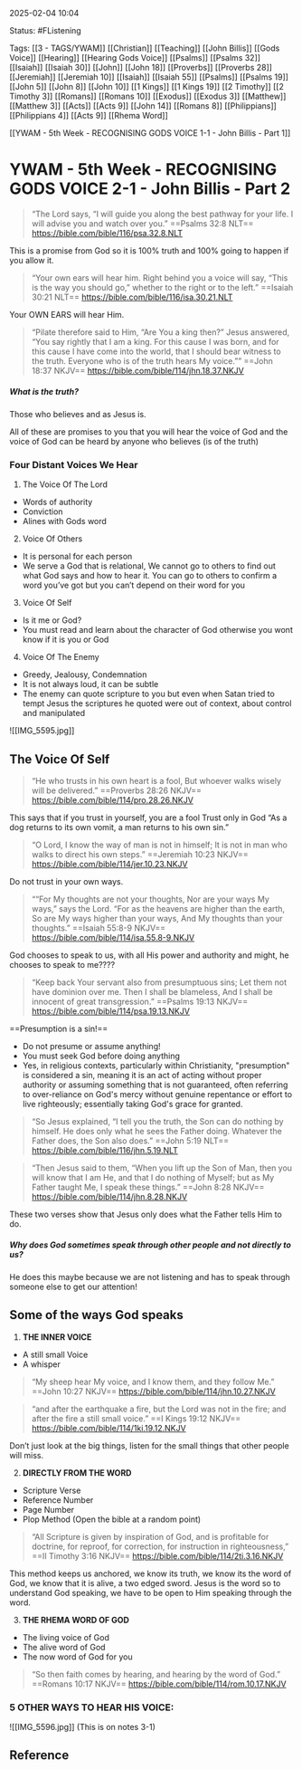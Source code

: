 2025-02-04 10:04

Status: #FListening 

Tags: [[3 - TAGS/YWAM]] [[Christian]] [[Teaching]] [[John Billis]] [[Gods Voice]] [[Hearing]] [[Hearing Gods Voice]] [[Psalms]] [[Psalms 32]] [[Isaiah]] [[Isaiah 30]] [[John]] [[John 18]] [[Proverbs]] [[Proverbs 28]] [[Jeremiah]] [[Jeremiah 10]] [[Isaiah]] [[Isaiah 55]] [[Psalms]] [[Psalms 19]] [[John 5]] [[John 8]] [[John 10]] [[1 Kings]] [[1 Kings 19]] [[2 Timothy]] [[2 Timothy 3]] [[Romans]] [[Romans 10]] [[Exodus]] [[Exodus 3]] [[Matthew]] [[Matthew 3]] [[Acts]] [[Acts 9]] [[John 14]] [[Romans 8]] [[Philippians]] [[Philippians 4]] [[Acts 9]] [[Rhema Word]] 

[[YWAM - 5th Week - RECOGNISING GODS VOICE  1-1 - John Billis - Part 1]]
# YWAM - 5th Week - RECOGNISING GODS VOICE 2-1 - John Billis - Part 2

> “The Lord says, “I will guide you along the best pathway for your life. I will advise you and watch over you.”
‭‭==Psalms‬ ‭32‬:‭8‬ ‭NLT‬‬==
https://bible.com/bible/116/psa.32.8.NLT

This is a promise from God so it is 100% truth and 100% going to happen if you allow it.

> “Your own ears will hear him. Right behind you a voice will say, “This is the way you should go,” whether to the right or to the left.”
‭‭==Isaiah‬ ‭30‬:‭21‬ ‭NLT‬‬==
https://bible.com/bible/116/isa.30.21.NLT

Your OWN EARS will hear Him.

> “Pilate therefore said to Him, “Are You a king then?” Jesus answered, “You say rightly that I am a king. For this cause I was born, and for this cause I have come into the world, that I should bear witness to the truth. Everyone who is of the truth hears My voice.””
‭‭==John‬ ‭18‬:‭37‬ ‭NKJV‬‬==
https://bible.com/bible/114/jhn.18.37.NKJV

##### What is the truth?
Those who believes and as Jesus is.

All of these are promises to you that you will hear the voice of God and the voice of God can be heard by anyone who believes (is of the truth)


### Four Distant Voices We Hear
1. The Voice Of The Lord
 - Words of authority
 - Conviction
 - Alines with Gods word

2. Voice Of Others
 - It is personal for each person
 - We serve a God that is relational, We cannot go to others to find out what God says and how to hear it. You can go to others to confirm a word you’ve got but you can’t depend on their word for you

3. Voice Of Self
 - Is it me or God?
 - You must read and learn about the character of God otherwise you wont know if it is you or God

4. Voice Of The Enemy
 - Greedy, Jealousy, Condemnation
 - It is not always loud, it can be subtle
 - The enemy can quote scripture to you but even when Satan tried to tempt Jesus the scriptures he quoted were out of context, about control and manipulated

![[IMG_5595.jpg]]

## The Voice Of Self
> “He who trusts in his own heart is a fool, But whoever walks wisely will be delivered.”
==‭‭Proverbs‬ ‭28‬:‭26‬ ‭NKJV‬‬==
https://bible.com/bible/114/pro.28.26.NKJV

This says that if you trust in yourself, you are a fool
Trust only in God
“As a dog returns to its own vomit, a man returns to his own sin.”

> “O Lord, I know the way of man is not in himself; It is not in man who walks to direct his own steps.”
‭‭==Jeremiah‬ ‭10‬:‭23‬ ‭NKJV‬‬==
https://bible.com/bible/114/jer.10.23.NKJV

Do not trust in your own ways.

> ““For My thoughts are not your thoughts, Nor are your ways My ways,” says the Lord. “For as the heavens are higher than the earth, So are My ways higher than your ways, And My thoughts than your thoughts.”
‭‭==Isaiah‬ ‭55‬:‭8‬-‭9‬ ‭NKJV‬‬==
https://bible.com/bible/114/isa.55.8-9.NKJV

God chooses to speak to us, with all His power and authority and might, he chooses to speak to me????

> “Keep back Your servant also from presumptuous sins; Let them not have dominion over me. Then I shall be blameless, And I shall be innocent of great transgression.”
‭‭==Psalms‬ ‭19‬:‭13‬ ‭NKJV‬‬==
https://bible.com/bible/114/psa.19.13.NKJV

==Presumption is a sin!==
- Do not presume or assume anything!
- You must seek God before doing anything
- Yes, in religious contexts, particularly within Christianity, "presumption" is considered a sin, meaning it is an act of acting without proper authority or assuming something that is not guaranteed, often referring to over-reliance on God's mercy without genuine repentance or effort to live righteously; essentially taking God's grace for granted.

> “So Jesus explained, “I tell you the truth, the Son can do nothing by himself. He does only what he sees the Father doing. Whatever the Father does, the Son also does.”
‭‭==John‬ ‭5‬:‭19‬ ‭NLT‬‬==
https://bible.com/bible/116/jhn.5.19.NLT

> “Then Jesus said to them, “When you lift up the Son of Man, then you will know that I am He, and that I do nothing of Myself; but as My Father taught Me, I speak these things.”
‭‭==John‬ ‭8‬:‭28‬ ‭NKJV‬‬==
https://bible.com/bible/114/jhn.8.28.NKJV

These two verses show that Jesus only does what the Father tells Him to do.

##### Why does God sometimes speak through other people and not directly to us?
He does this maybe because we are not listening and has to speak through someone else to get our attention!


## Some of the ways God speaks

1. **THE INNER VOICE** 
- A still small Voice
- A whisper

> “My sheep hear My voice, and I know them, and they follow Me.”
‭‭==John‬ ‭10‬:‭27‬ ‭NKJV‬‬==
https://bible.com/bible/114/jhn.10.27.NKJV

> “and after the earthquake a fire, but the Lord was not in the fire; and after the fire a still small voice.”
==‭‭I Kings‬ ‭19‬:‭12‬ ‭NKJV‬‬==
https://bible.com/bible/114/1ki.19.12.NKJV

Don’t just look at the big things, listen for the small things that other people will miss.


2. **DIRECTLY FROM THE WORD**
- Scripture Verse
- Reference Number
- Page Number
- Plop Method (Open the bible at a random point)

> “All Scripture is given by inspiration of God, and is profitable for doctrine, for reproof, for correction, for instruction in righteousness,”
==‭‭II Timothy‬ ‭3‬:‭16‬ ‭NKJV‬‬==
https://bible.com/bible/114/2ti.3.16.NKJV

This method keeps us anchored, we know its truth, we know its the word of God, we know that it is alive, a two edged sword.
Jesus is the word so to understand God speaking, we have to be open to Him speaking through the word.


3. **THE RHEMA WORD OF GOD**
- The living voice of God
- The alive word of God
- The now word of God for you

> “So then faith comes by hearing, and hearing by the word of God.”
‭‭==Romans‬ ‭10‬:‭17‬ ‭NKJV‬‬==
https://bible.com/bible/114/rom.10.17.NKJV

### 5 OTHER WAYS TO HEAR HIS VOICE:
![[IMG_5596.jpg]]
(This is on notes 3-1)

## Reference